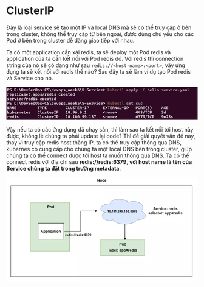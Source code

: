 # ClusterIP

Đây là loại service sẽ tạo một IP và local DNS mà sẽ có thể truy cập ở bên trong cluster, không thể truy cập từ bên ngoài, được dùng chủ yếu cho các Pod ở bên trong cluster dễ dàng giao tiếp với nhau.

Ta có một application cần xài redis, ta sẽ deploy một Pod redis và application của ta cần kết nối với Pod redis đó. Với redis thì connection string của nó sẽ có dạng như sau `redis://<host-name>:<port>`, vậy ứng dụng ta sẽ kết nối với redis thế nào? Sau đây ta sẽ làm ví dụ tạo Pod redis và Service cho nó.

![Untitled](ClusterIP%208991cfff19fa47ef8f8f0e9e45200c71/Untitled.png)

Vậy nếu ta có các ứng dụng đã chạy sẵn, thì làm sao ta kết nối tới host này được, không lẻ chúng ta phải update lại code? Thì để giải quyết vấn đề này, thay vì truy cập redis host thằng IP, ta có thể truy cập thông qua DNS, kubernes có cung cấp cho chúng ta một local DNS bên trong cluster, giúp chúng ta có thể connect được tới host ta muốn thông qua DNS. Ta có thể connect redis với địa chỉ sau **redis://redis:6379**, **với host name là tên của Service chúng ta đặt trong trường metadata**.

![Untitled](ClusterIP%208991cfff19fa47ef8f8f0e9e45200c71/Untitled%201.png)